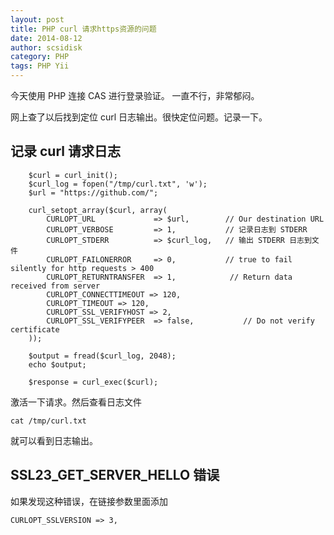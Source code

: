 ```yaml
---
layout: post
title: PHP curl 请求https资源的问题
date: 2014-08-12
author: scsidisk
category: PHP
tags: PHP Yii
---
```


今天使用 PHP 连接 CAS 进行登录验证。 一直不行，非常郁闷。

网上查了以后找到定位 curl 日志输出。很快定位问题。记录一下。

## 记录 curl 请求日志

```
    $curl = curl_init();
    $curl_log = fopen("/tmp/curl.txt", 'w');
    $url = "https://github.com/";

    curl_setopt_array($curl, array(
        CURLOPT_URL             => $url,        // Our destination URL
        CURLOPT_VERBOSE         => 1,           // 记录日志到 STDERR
        CURLOPT_STDERR          => $curl_log,   // 输出 STDERR 日志到文件
        CURLOPT_FAILONERROR     => 0,           // true to fail silently for http requests > 400
        CURLOPT_RETURNTRANSFER  => 1,            // Return data received from server
        CURLOPT_CONNECTTIMEOUT => 120,
        CURLOPT_TIMEOUT => 120,
        CURLOPT_SSL_VERIFYHOST => 2,
        CURLOPT_SSL_VERIFYPEER  => false,           // Do not verify certificate
    ));

    $output = fread($curl_log, 2048);
    echo $output; 

    $response = curl_exec($curl);
```

激活一下请求。然后查看日志文件

```
cat /tmp/curl.txt
```

就可以看到日志输出。

## SSL23_GET_SERVER_HELLO 错误

如果发现这种错误，在链接参数里面添加

```
CURLOPT_SSLVERSION => 3,
```

